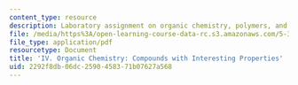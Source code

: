 ```yaml
---
content_type: resource
description: Laboratory assignment on organic chemistry, polymers, and dyes.
file: /media/https%3A/open-learning-course-data-rc.s3.amazonaws.com/5-302-introduction-to-experimental-chemistry-january-iap-2005/2292f8db06dc2590458371b07627a568_IV_Organic_2005b.pdf
file_type: application/pdf
resourcetype: Document
title: 'IV. Organic Chemistry: Compounds with Interesting Properties'
uid: 2292f8db-06dc-2590-4583-71b07627a568
---
```


